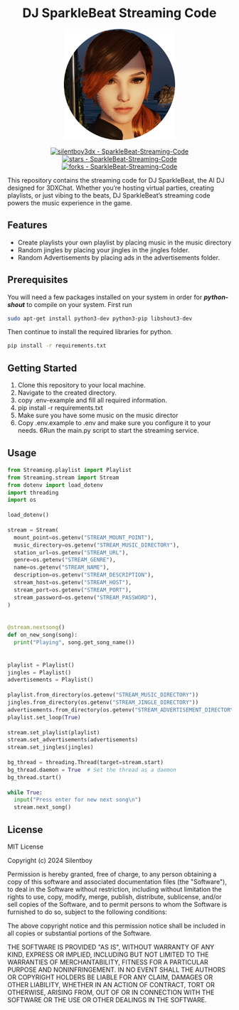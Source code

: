 <h1 align="center"> DJ SparkleBeat Streaming Code</h1>

<p align="center">
    <img src="assets/sparklebeat.png" width="250"  height="250" alt="Picture of DJ SparkleBeat" />
</p>
<p align="center">
<a href="https://github.com/silentboy3dx/SparkleBeat-Streaming-Code" title="Go to GitHub repo"><img src="https://img.shields.io/static/v1?label=silentboy3dx&message=SparkleBeat-Streaming-Code&color=blue&logo=github" alt="silentboy3dx - SparkleBeat-Streaming-Code"></a>
<a href="https://github.com/silentboy3dx/SparkleBeat-Streaming-Code"><img src="https://img.shields.io/github/stars/silentboy3dx/SparkleBeat-Streaming-Code?style=social" alt="stars - SparkleBeat-Streaming-Code"></a>
<a href="https://github.com/silentboy3dx/SparkleBeat-Streaming-Code"><img src="https://img.shields.io/github/forks/silentboy3dx/SparkleBeat-Streaming-Code?style=social" alt="forks - SparkleBeat-Streaming-Code"></a>

</p>


This repository contains the streaming code for DJ SparkleBeat, the AI DJ designed for 3DXChat. Whether you’re hosting virtual parties, creating playlists, or just vibing to the beats, DJ SparkleBeat’s streaming code powers the music experience in the game.

## Features
* Create playlists your own playlist by placing music in the music directory
* Random jingles by placing your jingles in the jingles folder.
* Random Advertisements by placing ads in the advertisements folder.

## Prerequisites 

You will need a few packages installed on your system in order for ***python-shout*** to compile on your system. First run 

```bash
sudo apt-get install python3-dev python3-pip libshout3-dev
```
Then continue to install the required libraries for python. 

```bash
pip install -r requirements.txt
```

## Getting Started


1. Clone this repository to your local machine.
2. Navigate to the created directory.
3. copy .env-example and fill all required information.
3. pip install -r requirements.txt
4. Make sure you have some music on the music director
5. Copy .env.example to .env and make sure you configure it to your needs.
6Run the main.py script to start the streaming service.


## Usage

```python
from Streaming.playlist import Playlist
from Streaming.stream import Stream
from dotenv import load_dotenv
import threading
import os

load_dotenv()

stream = Stream(
  mount_point=os.getenv("STREAM_MOUNT_POINT"),
  music_directory=os.getenv("STREAM_MUSIC_DIRECTORY"),
  station_url=os.getenv("STREAM_URL"),
  genre=os.getenv("STREAM_GENRE"),
  name=os.getenv("STREAM_NAME"),
  description=os.getenv("STREAM_DESCRIPTION"),
  stream_host=os.getenv("STREAM_HOST"),
  stream_port=os.getenv("STREAM_PORT"),
  stream_password=os.getenv("STREAM_PASSWORD"),
)


@stream.nextsong()
def on_new_song(song):
  print("Playing", song.get_song_name())


playlist = Playlist()
jingles = Playlist()
advertisements = Playlist()

playlist.from_directory(os.getenv("STREAM_MUSIC_DIRECTORY"))
jingles.from_directory(os.getenv("STREAM_JINGLE_DIRECTORY"))
advertisements.from_directory(os.getenv("STREAM_ADVERTISEMENT_DIRECTORY"))
playlist.set_loop(True)

stream.set_playlist(playlist)
stream.set_advertisements(advertisements)
stream.set_jingles(jingles)

bg_thread = threading.Thread(target=stream.start)
bg_thread.daemon = True  # Set the thread as a daemon
bg_thread.start()

while True:
  input("Press enter for new next song\n")
  stream.next_song()
```


   
## License

MIT License

Copyright (c) 2024 Silentboy

Permission is hereby granted, free of charge, to any person obtaining a copy
of this software and associated documentation files (the "Software"), to deal
in the Software without restriction, including without limitation the rights
to use, copy, modify, merge, publish, distribute, sublicense, and/or sell
copies of the Software, and to permit persons to whom the Software is
furnished to do so, subject to the following conditions:

The above copyright notice and this permission notice shall be included in all
copies or substantial portions of the Software.

THE SOFTWARE IS PROVIDED "AS IS", WITHOUT WARRANTY OF ANY KIND, EXPRESS OR
IMPLIED, INCLUDING BUT NOT LIMITED TO THE WARRANTIES OF MERCHANTABILITY,
FITNESS FOR A PARTICULAR PURPOSE AND NONINFRINGEMENT. IN NO EVENT SHALL THE
AUTHORS OR COPYRIGHT HOLDERS BE LIABLE FOR ANY CLAIM, DAMAGES OR OTHER
LIABILITY, WHETHER IN AN ACTION OF CONTRACT, TORT OR OTHERWISE, ARISING FROM,
OUT OF OR IN CONNECTION WITH THE SOFTWARE OR THE USE OR OTHER DEALINGS IN THE
SOFTWARE.
